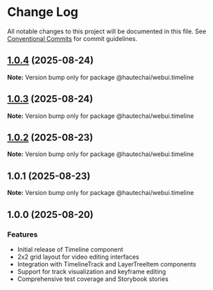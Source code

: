 # Change Log

All notable changes to this project will be documented in this file.
See [Conventional Commits](https://conventionalcommits.org) for commit guidelines.

## [1.0.4](https://github.com/HautechAI/webui/compare/@hautechai/webui.timeline@1.0.3...@hautechai/webui.timeline@1.0.4) (2025-08-24)

**Note:** Version bump only for package @hautechai/webui.timeline

## [1.0.3](https://github.com/HautechAI/webui/compare/@hautechai/webui.timeline@1.0.2...@hautechai/webui.timeline@1.0.3) (2025-08-24)

**Note:** Version bump only for package @hautechai/webui.timeline

## [1.0.2](https://github.com/HautechAI/webui/compare/@hautechai/webui.timeline@1.0.1...@hautechai/webui.timeline@1.0.2) (2025-08-23)

**Note:** Version bump only for package @hautechai/webui.timeline

## 1.0.1 (2025-08-23)

**Note:** Version bump only for package @hautechai/webui.timeline

## 1.0.0 (2025-08-20)

### Features

- Initial release of Timeline component
- 2x2 grid layout for video editing interfaces
- Integration with TimelineTrack and LayerTreeItem components
- Support for track visualization and keyframe editing
- Comprehensive test coverage and Storybook stories
